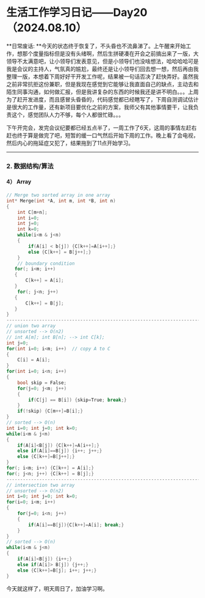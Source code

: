 # 生活工作学习日记——Day20（2024.08.10）

**日常废话: **今天的状态终于恢复了，不头昏也不流鼻涕了。上午醒来开始工作，想那个度量指标但是没有头绪啊，然后生拼硬凑在开会之前搞出来了一版，大领导不太满意吧，让小领导们发表意见，但是小领导们也没啥想法，哈哈哈哈可是我是会议的主持人，气氛真的尴尬，最终还是让小领导们回去想一想，然后再由我整理一版，本想着下周好好干开发工作呢，结果被一句话否决了赶快弄好。虽然我之前非常抗拒这份兼职，但是我现在感觉到它能够让我直面自己的缺点，主动去和陌生同事沟通，如何做汇报，但是我讲复杂的东西的时候我还是讲不明白。。。上周为了赶开发进度，而且感冒头昏昏的，代码感觉都已经瞎写了，下周自测调试估计是很大的工作量，还有新项目要优化之前的方案，我师父有其他事情要干，让我负责这个，感觉团队人力不够，每个人都很忙碌。。。

下午开完会，发完会议纪要都已经五点半了，一周工作了6天，这周的事情左赶右赶也终于算是做完了吧，短暂的缓一口气然后开始下周的工作。晚上看了会电视，然后内心的拖延症又犯了，结果拖到了11点开始学习。

---

### 2. 数据结构/算法

#### 4） Array

```c++
// Merge two sorted array in one array
int* Merge(int *A, int m, int *B, int n)
{
    int C[m+n];
    int i=0;
    int j=0;
    int k=0;
    while(i<m & j<n)
    {
        if(A[i] < b[j]) {C[k++]=A[i++];}
        else {C[k++] = B[j++];}
    }
    // boundary condition
   for(; i<m; i++)
   {
       C[k++] = A[i];
   }
    for(; j<n; j++)
   {
       C[k++] = B[j];
   }
}
--------------------------------------------------------------------------
// union two array
// unsorted --> O(n2)
// int A[m]; int B[n]; --> int C[k];
int j=0;
for(int i=0; i<m; i++)  // copy A to C
{
    C[i] = A[i];
}
for(int i=0; i<n; i++)
{
    bool skip = False;
    for(j=0; j<m; j++)
    {
        if(C[j] == B[i]) {skip=True; break;}
    }
    if(!skip) {C[m++]=B[i];}
}
// sorted --> O(n)
int i=0; int j=0; int k=0;
while(i<m & j<n)
{
    if(A[i]<B[j]) {C[k++]=A[i++];}
    else if(A[i]==B[j]) {i++; j++;}
    else {C[k++]=B[j++];}
}
for(; i<m; i++) {C[k++] = A[i];}
for(; j<n; j++) {C[k++] = B[j];}
----------------------------------------------------------------------------
// intersection two array
// unsorted --> O(n2)
int i=0; int j=0; int k=0;
for(i=0; i<m; i++)
{
    for(j=0; i<n; j++)
    {
        if(A[i]==B[j]){C[k++]=A[i]; break;}
    }
}
// sorted --> O(n)
while(i<m & j<n)
{
  	if(A[i]<B[j]) {i++;}
    else if(A[i]> B[j]) {j++;}
    else {C[k++]=B[j]; i++; j++;}  
}

```

今天就这样了，明天周日了，加油学习啊。
